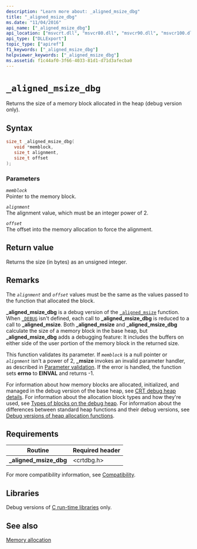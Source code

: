 ```yaml
---
description: "Learn more about: _aligned_msize_dbg"
title: "_aligned_msize_dbg"
ms.date: "11/04/2016"
api_name: ["_aligned_msize_dbg"]
api_location: ["msvcrt.dll", "msvcr80.dll", "msvcr90.dll", "msvcr100.dll", "msvcr100_clr0400.dll", "msvcr110.dll", "msvcr110_clr0400.dll", "msvcr120.dll", "msvcr120_clr0400.dll", "ucrtbase.dll"]
api_type: ["DLLExport"]
topic_type: ["apiref"]
f1_keywords: ["_aligned_msize_dbg"]
helpviewer_keywords: ["_aligned_msize_dbg"]
ms.assetid: f1c44af0-3f66-4033-81d1-d71d3afecba0
---
```

# `_aligned_msize_dbg`

Returns the size of a memory block allocated in the heap (debug version only).

## Syntax

```C
size_t _aligned_msize_dbg(
   void *memblock,
   size_t alignment,
   size_t offset
);
```

### Parameters

*`memblock`*\
Pointer to the memory block.

*`alignment`*\
The alignment value, which must be an integer power of 2.

*`offset`*\
The offset into the memory allocation to force the alignment.

## Return value

Returns the size (in bytes) as an unsigned integer.

## Remarks

The *`alignment`* and *`offset`* values must be the same as the values passed to the function that allocated the block.

**_aligned_msize_dbg** is a debug version of the [`_aligned_msize`](aligned-msize.md) function. When [`_DEBUG`](../debug.md) isn't defined, each call to **_aligned_msize_dbg** is reduced to a call to **_aligned_msize**. Both **_aligned_msize** and **_aligned_msize_dbg** calculate the size of a memory block in the base heap, but **_aligned_msize_dbg** adds a debugging feature: It includes the buffers on either side of the user portion of the memory block in the returned size.

This function validates its parameter. If *`memblock`* is a null pointer or *`alignment`* isn't a power of 2, **_msize** invokes an invalid parameter handler, as described in [Parameter validation](../parameter-validation.md). If the error is handled, the function sets **errno** to **EINVAL** and returns -1.

For information about how memory blocks are allocated, initialized, and managed in the debug version of the base heap, see [CRT debug heap details](/visualstudio/debugger/crt-debug-heap-details). For information about the allocation block types and how they're used, see [Types of blocks on the debug heap](/visualstudio/debugger/crt-debug-heap-details). For information about the differences between standard heap functions and their debug versions, see [Debug versions of heap allocation functions](/visualstudio/debugger/debug-versions-of-heap-allocation-functions).

## Requirements

|Routine|Required header|
|-------------|---------------------|
|**_aligned_msize_dbg**|\<crtdbg.h>|

For more compatibility information, see [Compatibility](../compatibility.md).

## Libraries

Debug versions of [C run-time libraries](../crt-library-features.md) only.

## See also

[Memory allocation](../memory-allocation.md)
